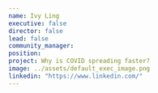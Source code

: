 ```yaml
---
name: Ivy Ling
executive: false
director: false
lead: false
community_manager:   
position:  
project: Why is COVID spreading faster?
image: ../assets/default_exec_image.png
linkedin: "https://www.linkedin.com/"
---
```

